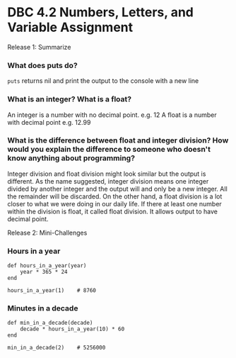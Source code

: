 # DBC 4.2 Numbers, Letters, and Variable Assignment

Release 1: Summarize


### What does puts do?

```puts``` returns nil and print the output to the console with a new line


### What is an integer? What is a float?

An integer is a number with no decimal point. e.g. 12
A float is a number with decimal point e.g. 12.99


### What is the difference between float and integer division? How would you explain the difference to someone who doesn't know anything about programming?

Integer division and float division might look similar but the output is different. As the name suggested, integer division means one integer divided by another integer and the output will and only be a new integer. All the remainder will be discarded. On the other hand, a float division is a lot closer to what we were doing in our daily life. If there at least one number within the division is float, it called float division. It allows output to have decimal point.

Release 2: Mini-Challenges


### Hours in a year

```
def hours_in_a_year(year)
    year * 365 * 24
end

hours_in_a_year(1)    # 8760
```

### Minutes in a decade

```
def min_in_a_decade(decade)
    decade * hours_in_a_year(10) * 60
end

min_in_a_decade(2)    # 5256000
```







